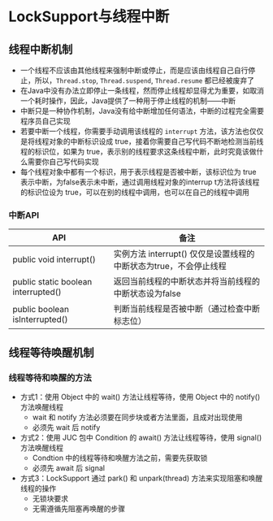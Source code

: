# LockSupport与线程中断

## 线程中断机制

- 一个线程不应该由其他线程来强制中断或停止，而是应该由线程自己自行停止，所以，`Thread.stop`, `Thread.suspend`, `Thread.resume` 都已经被废弃了
- 在Java中没有办法立即停止一条线程，然而停止线程却显得尤为重要，如取消一个耗时操作，因此，Java提供了一种用于停止线程的机制——中断
- 中断只是一种协作机制，Java没有给中断增加任何语法，中断的过程完全需要程序员自己实现
- 若要中断一个线程，你需要手动调用该线程的 `interrupt` 方法，该方法也仅仅是将线程对象的中断标识设成 true，接着你需要自己写代码不断地检测当前线程的标识位，如果为 true，表示别的线程要求这条线程中断，此时究竟该做什么需要你自己写代码实现
- 每个线程对象中都有一个标识，用于表示线程是否被中断，该标识位为 true 表示中断，为false表示未中断，通过调用线程对象的interrup t方法将该线程的标识位设为 true，可以在别的线程中调用，也可以在自己的线程中调用

### 中断API

| API                                 | 备注                                                         |
| ----------------------------------- | ------------------------------------------------------------ |
| public void interrupt()             | 实例方法 interrupt() 仅仅是设置线程的中断状态为true，不会停止线程 |
| public static boolean interrupted() | 返回当前线程的中断状态并将当前线程的中断状态设为false        |
| public boolean isInterrupted()      | 判断当前线程是否被中断（通过检查中断标志位）                 |

## 线程等待唤醒机制

### 线程等待和唤醒的方法

- 方式1：使用 Object 中的 wait() 方法让线程等待，使用 Object 中的 notify() 方法唤醒线程
  - wait 和 notify 方法必须要在同步块或者方法里面，且成对出现使用
  - 必须先 wait 后 notify
- 方式2：使用 JUC 包中 Condition 的 await() 方法让线程等待，使用 signal() 方法唤醒线程
  - Condtion 中的线程等待和唤醒方法之前，需要先获取锁
  - 必须先 await 后 signal
- 方式3：LockSupport 通过 park() 和 unpark(thread) 方法来实现阻塞和唤醒线程的操作
  - 无锁块要求
  - 无需遵循先阻塞再唤醒的步骤